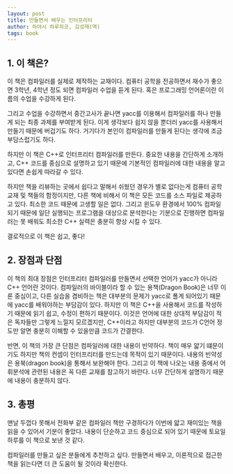 ```yaml
---
layout: post
title: 만들면서 배우는 인터프리터
author: 하야시 하루히코, 김성재(역)
tags: book
---
```


## 1. 이 책은?

이 책은 컴파일러를 실제로 제작하는 교재이다. 컴퓨터 공학을 전공하면서 재수가 좋으면 3학년, 4학년 정도 되면 컴파일러 수업을 듣게 된다. 혹은 프로그래밍 언어론이란 이름의 수업을 수강하게 된다.

그리고 수업을 수강하면서 중간고사가 끝나면 yacc를 이용해서 컴파일러를 하나 만들게 되는 최종 과제를 부여받게 된다. 이게 생각보다 쉽지 않을 뿐더러 yacc를 사용해서 만들기 때문에 버겁기도 하다. 거기다가 본인이 컴파일러를 만들게 된다는 생각에 조금 부담스럽기도 하다.

하지만 이 책은 C++로 인터프리터 컴파일러를 만든다. 중요한 내용을 간단하게 소개하고, C++ 코드를 중심으로 설명하고 있기 때문에 기본적인 컴파일러에 대한 내용을 알고 있다면 손쉽게 따라갈 수 있다. 

하지만 책을 리뷰하는 곳에서 쉽다고 말해서 쉬웠던 경우가 별로 없다는게 컴퓨터 공학 교재 및 책들의 함정이지만, 다른 책에 비해서 이 책은 모든 코드를 소스 파일로  제공하고 있다. 최소한 코드 때문에 고생할 일은 없다. 그리고 윈도우 환경에서 100%  컴파일 되기 때문에 일단 실행되는 프로그램을 대상으로 분석한다는 기분으로 진행하면 컴파일러는 못 배워도 최소한 C++ 실력은 충분히 향상 시킬 수 있다.

결로적으로 이 책은 쉽고, 좋다!

## 2. 장점과 단점

이 책의 최대 장점은 인터프리터 컴파일러를 만들면서 선택한 언어가 yacc가 아니라 C++ 언어란 것이다. 컴파일러의 바이블이라 할 수 있는 용책(Dragon Book)은 너무 이론 중심이고, 다른 실습을 겸비하는 책은 대부분의 문제가 yacc로 폴게 되어있기 때문에 yacc를 배워야하는 부담감이 있다. 하지만 이 책은 C++을 사용해서 코드를 작성하기 때문에 읽기 쉽고, 수정이 편하기 때문이다. 이것은 언어에 대한 상대적 부담감이 적은 독자들만 그렇게 느낄지 모르겠지만, C++이라고 하지만 대부분의 코드가 C언어 정도만 알면 충분히 이해할 수 있을만큼 코드가 간결한다.

반면, 이 책의 가장 큰 단점은 컴파일러에 대한 내용이 빈약하다. 책이 매우 얇기 떄문이기도 하지만 책의 컨셉이 인터프리터를 만드는데 목적이 있기 때문이다. 내용의 빈약성은 용북(dragon book)을 통해서 보완해야 한다. 그리고 이 책에 나오는 내용 중에서 어휘분석에 관련된 내용은 꼭 다른 교재를 참고하기 바란다. 너무 간단하게 설명하기 때문에 내용이 충분하지 않다.

## 3. 총평

맨날 두껍다 못해서 전화부 같은 컴파일러 책만 구경하다가 이번에 얇고 재미있는 책을 읽을 수 있어서 기분이 좋았다. 내용이 단순하고 코드 중심으로 되어 있기 때문에 토요일 하루를 이 책으로 보낸 것 같다. 

컴파일러를 만들고 싶은 분들에게 추천하고 싶다. 만들면서 배우고, 이론적으로 접근한 책을 읽는다면 더 큰 도움이 될 것이라 확신한다.